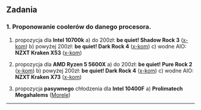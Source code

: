 ## Zadania

### 1. Proponowanie coolerów do danego procesora.

1. propozycja dla **Intel 10700k**
	a) do 200zł: **be quiet! Shadow Rock 3** ([x-kom](https://www.x-kom.pl/p/549782-chlodzenie-procesora-be-quiet-shadow-rock-3-120mm.html))
	b) powyżej 200zł: **be quiet! Dark Rock 4** ([x-kom](https://www.x-kom.pl/p/423301-chlodzenie-procesora-be-quiet-dark-rock-4-135mm.html))
	c) wodne AIO: **NZXT Kraken X53** ([x-kom](https://www.x-kom.pl/p/549067-chlodzenie-procesora-nzxt-kraken-x53-2x120mm.html))

2. propozycja dla **AMD Ryzen 5 5600X**
	a) do 200zł: **be quiet! Pure Rock 2** ([x-kom](https://www.x-kom.pl/p/565207-chlodzenie-procesora-be-quiet-pure-rock-2-srebrny-120mm.html))
	b) powyżej 200zł: **be quiet! Dark Rock 4** ([x-kom](https://www.x-kom.pl/p/423301-chlodzenie-procesora-be-quiet-dark-rock-4-135mm.html))
	c) wodne AIO: **NZXT Kraken X73** ([x-kom](https://www.x-kom.pl/p/549082-chlodzenie-procesora-nzxt-kraken-x73-3x120mm.html))

3. propozycja **pasywnego** chłodzenia dla **Intel 10400F**
	a) **Prolimatech Megahalems** ([Morele](https://www.morele.net/chlodzenie-cpu-prolimatech-megahalems-rev-c-503427/))

---